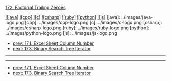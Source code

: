 [172. Factorial Trailing Zeroes](https://leetcode.com/problems/factorial-trailing-zeroes/)

[![java]](../java/172-factorial-trailing-zeroes.md)
[![cpp]](../cpp/172-factorial-trailing-zeroes.md)
[![c]](../c/172-factorial-trailing-zeroes.md)
[![csharp]](../csharp/172-factorial-trailing-zeroes.md)
[![ruby]](../ruby/172-factorial-trailing-zeroes.md)
[![python]](../python/172-factorial-trailing-zeroes.md)
[![js]](../js/172-factorial-trailing-zeroes.md)
[java]: ../images/java-logo.png
[cpp]: ../images/cpp-logo.png
[c]: ../images/c-logo.png
[csharp]: ../images/csharp-logo.png
[ruby]: ../images/ruby-logo.png
[python]: ../images/python-logo.png
[js]: ../images/js-logo.png

- [prev: 171. Excel Sheet Column Number](171-excel-sheet-column-number.md)
- [next: 173. Binary Search Tree Iterator](173-binary-search-tree-iterator.md)

---


---

- [prev: 171. Excel Sheet Column Number](171-excel-sheet-column-number.md)
- [next: 173. Binary Search Tree Iterator](173-binary-search-tree-iterator.md)
